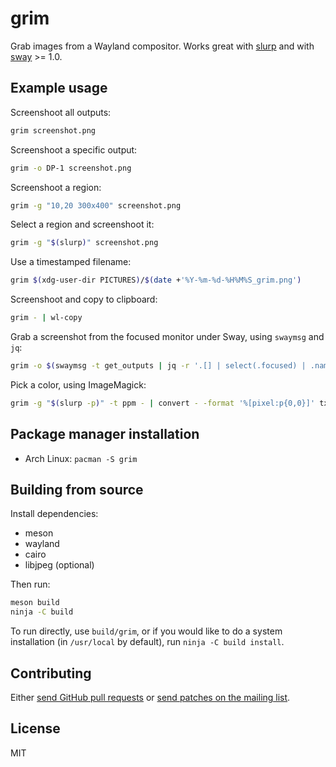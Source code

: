 # grim

Grab images from a Wayland compositor. Works great with [slurp] and with
[sway] >= 1.0.

## Example usage

Screenshoot all outputs:

```sh
grim screenshot.png
```

Screenshoot a specific output:

```sh
grim -o DP-1 screenshot.png
```

Screenshoot a region:

```sh
grim -g "10,20 300x400" screenshot.png
```

Select a region and screenshoot it:

```sh
grim -g "$(slurp)" screenshot.png
```

Use a timestamped filename:

```sh
grim $(xdg-user-dir PICTURES)/$(date +'%Y-%m-%d-%H%M%S_grim.png')
```

Screenshoot and copy to clipboard:

```sh
grim - | wl-copy
```

Grab a screenshot from the focused monitor under Sway, using `swaymsg` and
`jq`:

```sh
grim -o $(swaymsg -t get_outputs | jq -r '.[] | select(.focused) | .name') screenshot.png
```

Pick a color, using ImageMagick:

```sh
grim -g "$(slurp -p)" -t ppm - | convert - -format '%[pixel:p{0,0}]' txt:-
```

## Package manager installation

* Arch Linux: `pacman -S grim`

## Building from source

Install dependencies:

* meson
* wayland
* cairo
* libjpeg (optional)

Then run:

```sh
meson build
ninja -C build
```

To run directly, use `build/grim`, or if you would like to do a system
installation (in `/usr/local` by default), run `ninja -C build install`.

## Contributing

Either [send GitHub pull requests][github] or [send patches on the mailing
list][ml].

## License

MIT

[slurp]: https://github.com/emersion/slurp
[sway]: https://github.com/swaywm/sway
[github]: https://github.com/emersion/grim
[ml]: https://lists.sr.ht/%7Eemersion/public-inbox
